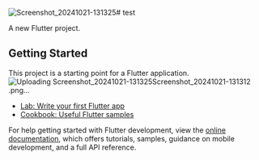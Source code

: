 ![Screenshot_20241021-131325](https://github.com/user-attachments/assets/4c777306-3219-45b3-9948-890b99f3eeeb)# test

A new Flutter project.

## Getting Started

This project is a starting point for a Flutter application.
![Uploading Screenshot_20241021-131325![Screenshot_20241021-131312](https://github.com/user-attachments/assets/030d1cf0-20e0-41f8-930f-bfea935435f3)
.png…]()

- [Lab: Write your first Flutter app](https://docs.flutter.dev/get-started/codelab)
- [Cookbook: Useful Flutter samples](https://docs.flutter.dev/cookbook)

For help getting started with Flutter development, view the
[online documentation](https://docs.flutter.dev/), which offers tutorials,
samples, guidance on mobile development, and a full API reference.
